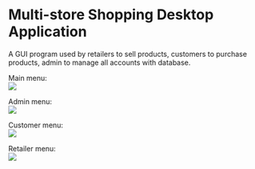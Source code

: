 # Multi-store Shopping Desktop Application
A GUI program used by retailers to sell products, customers to purchase products, admin to manage all accounts with database.  

Main menu:\
![](https://github.com/cpulover/multi-store-shopping/blob/master/images/main-menu.PNG)

Admin menu:\
![](https://github.com/cpulover/multi-store-shopping/blob/master/images/admin-menu.PNG)

Customer menu:\
![](https://github.com/cpulover/multi-store-shopping/blob/master/images/customer-menu.PNG)

Retailer menu:\
![](https://github.com/cpulover/multi-store-shopping/blob/master/images/retailer-menu.PNG)
